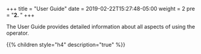 +++
title = "User Guide"
date = 2019-02-22T15:27:48-05:00
weight = 2
pre = "<b>2. </b>"
+++



The User Guide provides detailed information about all aspects of using the operator.

{{% children style="h4" description="true" %}}

